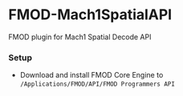 # FMOD-Mach1SpatialAPI
FMOD plugin for Mach1 Spatial Decode API

### Setup
- Download and install FMOD Core Engine to `/Applications/FMOD/API/FMOD Programmers API`
